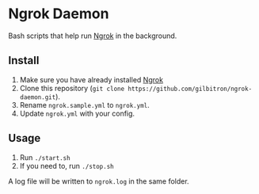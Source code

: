 # Ngrok Daemon

Bash scripts that help run [Ngrok](https://ngrok.com) in the background.

## Install

1. Make sure you have already installed [Ngrok](https://ngrok.com/download)
1. Clone this repository (`git clone https://github.com/gilbitron/ngrok-daemon.git`).
1. Rename `ngrok.sample.yml` to `ngrok.yml`.
1. Update `ngrok.yml` with your config.

## Usage

1. Run `./start.sh`
1. If you need to, run `./stop.sh`

A log file will be written to `ngrok.log` in the same folder.
